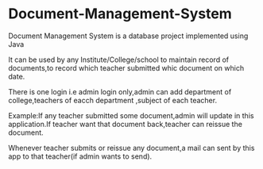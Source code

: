 # Document-Management-System
Document Management System is a database project implemented using Java

It can be used by any Institute/College/school  to maintain record of documents,to record which teacher submitted whic document on which date.

There is one login i.e admin login only,admin can add department of college,teachers of eacch department ,subject of each teacher.

Example:If any teacher submitted some document,admin will update in this application.If teacher want that document back,teacher can reissue the document.

Whenever teacher submits or reissue any document,a mail can sent by this app to that teacher(if admin wants to send).


